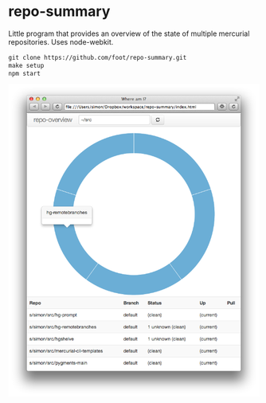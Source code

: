 repo-summary
============

Little program that provides an overview of the state of multiple mercurial
repositories. Uses node-webkit.

```shell
git clone https://github.com/foot/repo-summary.git
make setup
npm start
```

[![Basic demo](https://github.com/foot/repo-summary/raw/master/screenshots/basic.png)](#demo)

